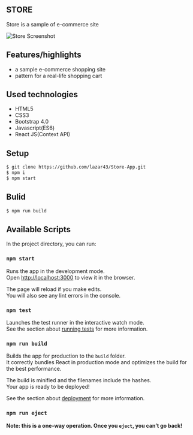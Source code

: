 ## STORE

Store is a sample of e-commerce site

![Store Screenshot](https://user-images.githubusercontent.com/44750763/63171160-441f0d80-c03b-11e9-98f2-48b07f9af217.png)

## Features/highlights

- a sample e-commerce shopping site
- pattern for a real-life shopping cart 

## Used technologies

- HTML5
- CSS3
- Bootstrap 4.0
- Javascript(ES6)
- React JS(Context API)

## Setup

```bash
$ git clone https://github.com/lazar43/Store-App.git
$ npm i
$ npm start
```

## Bulid

```bash
$ npm run build
```

## Available Scripts

In the project directory, you can run:

### `npm start`

Runs the app in the development mode.<br>
Open [http://localhost:3000](http://localhost:3000) to view it in the browser.

The page will reload if you make edits.<br>
You will also see any lint errors in the console.

### `npm test`

Launches the test runner in the interactive watch mode.<br>
See the section about [running tests](https://facebook.github.io/create-react-app/docs/running-tests) for more information.

### `npm run build`

Builds the app for production to the `build` folder.<br>
It correctly bundles React in production mode and optimizes the build for the best performance.

The build is minified and the filenames include the hashes.<br>
Your app is ready to be deployed!

See the section about [deployment](https://facebook.github.io/create-react-app/docs/deployment) for more information.

### `npm run eject`

**Note: this is a one-way operation. Once you `eject`, you can’t go back!**
